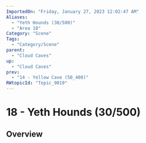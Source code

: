 ```yaml
---
ImportedOn: "Friday, January 27, 2023 12:02:47 AM"
Aliases:
  - "Yeth Hounds (30/500)"
  - "Area 18"
Category: "Scene"
Tags:
  - "Category/Scene"
parent:
  - "Cloud Caves"
up:
  - "Cloud Caves"
prev:
  - "14 - Yellow Cave (50_400)"
RWtopicId: "Topic_9019"
---
```

# 18 - Yeth Hounds (30/500)
## Overview
